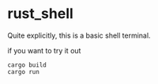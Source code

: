 # rust_shell

Quite explicitly, this is a basic shell terminal.

if you want to try it out

```
cargo build
cargo run
```